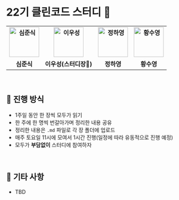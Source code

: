 # 22기 클린코드 스터디 🍻

<div align="center">
  <table style="font-weight: bold">
      <tr>
          <td align="center">
              <a href="https://github.com/SimJunSik">                 
                  <img alt="심준식" src="https://avatars.githubusercontent.com/SimJunSik" width="80" />            
              </a>
          </td>
          <td align="center">
              <a href="https://github.com/useonglee">                 
                  <img alt="이우성" src="https://avatars.githubusercontent.com/useonglee" width="80" />            
              </a>
          </td>
          <td align="center">
              <a href="https://github.com/hayoiii">                 
                  <img alt="정하영" src="https://avatars.githubusercontent.com/hayoiii" width="80" />            
              </a>
          </td>
          <td align="center">
              <a href="https://github.com/sooyoungh">                 
                  <img alt="황수영" src="https://avatars.githubusercontent.com/sooyoungh" width="80" />            
              </a>
          </td>
      </tr>
      <tr>
          <td align="center">심준식</td>
          <td align="center">이우성(스터디장🌟)</td>
          <td align="center">정하영</td>
          <td align="center">황수영</td>
      </tr>
  </table>
</div>

<br/>

## 📌 진행 방식
- 1주일 동안 한 장씩 모두가 읽기
- 한 주에 한 명씩 번갈아가며 정리한 내용 공유
- 정리한 내용은 `.md` 파일로 각 장 폴더에 업로드
- 매주 토요일 11시에 모여서 1시간 진행(일정에 따라 유동적으로 진행 예정)
- 모두가 **부담없이** 스터디에 참여하자 

<br/>

## 🍗 기타 사항
- TBD